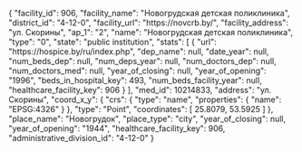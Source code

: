 {
    "facility_id": 906,
    "facility_name": "Новогрудская детская поликлиника",
    "district_id": "4-12-0",
    "facility_url": "https:\/\/novcrb.by\/",
    "facility_address": "ул. Скорины",
    "ap_1": "2",
    "name": "Новогрудская детская поликлиника",
    "type": "0",
    "state": "public institution",
    "stats": [
        {
            "url": "https:\/\/hospice.by\/ru\/index.php",
            "dep_name": null,
            "date_year": null,
            "num_beds_dep": null,
            "num_deps_year": null,
            "num_doctors_dep": null,
            "num_doctors_med": null,
            "year_of_closing": null,
            "year_of_opening": "1996",
            "beds_in_hospital_key": 493,
            "num_beds_facility_year": null,
            "healthcare_facility_key": 906
        }
    ],
    "med_id": 10214833,
    "address": "ул. Скорины",
    "coord_x_y": {
        "crs": {
            "type": "name",
            "properties": {
                "name": "EPSG:4326"
            }
        },
        "type": "Point",
        "coordinates": [
            25.8079,
            53.5925
        ]
    },
    "place_name": "Новогрудок",
    "place_type": "city",
    "year_of_closing": null,
    "year_of_opening": "1944",
    "healthcare_facility_key": 906,
    "administrative_division_id": "4-12-0"
}